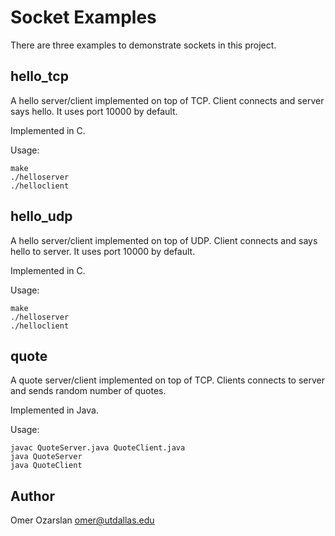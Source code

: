 # Socket Examples

There are three examples to demonstrate sockets in this project.

## hello_tcp

A hello server/client implemented on top of TCP. Client connects and server
says hello. It uses port 10000 by default.

Implemented in C.

Usage:
```
make
./helloserver
./helloclient
```

## hello_udp

A hello server/client implemented on top of UDP. Client connects and says
hello to server. It uses port 10000 by default.

Implemented in C.

Usage:
```
make
./helloserver
./helloclient
```

## quote

A quote server/client implemented on top of TCP. Clients connects to server and sends random number of quotes.

Implemented in Java.

Usage:
```
javac QuoteServer.java QuoteClient.java
java QuoteServer
java QuoteClient
```

## Author

Omer Ozarslan
<omer@utdallas.edu>

